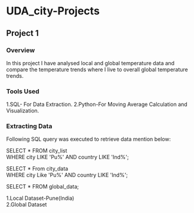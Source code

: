 # UDA_city-Projects

## Project 1

### Overview

In this project I have analysed local and global temperature data and compare the temperature trends where I live to overall global temperature trends.

### Tools Used

1.SQL- For Data Extraction.
2.Python-For Moving Average Calculation and Visualization.

### Extracting Data

Following SQL query was executed to retrieve data mention below:

SELECT * FROM city_list \
WHERE city LIKE 'Pu%' AND country LIKE 'Ind%';

SELECT * From city_data \
WHERE city Like 'Pu%' AND country LIKE 'Ind%';

SELECT * FROM global_data;

1.Local Dataset-Pune(India) \
2.Global Dataset


